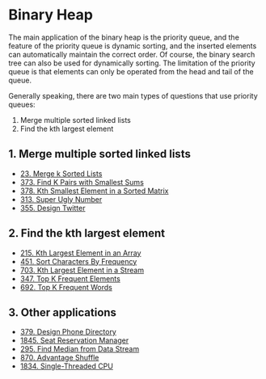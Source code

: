 # Binary Heap

The main application of the binary heap is the priority queue, and the feature of the priority queue is dynamic sorting, and the inserted elements can automatically maintain the correct order. Of course, the binary search tree can also be used for dynamically sorting. The limitation of the priority queue is that elements can only be operated from the head and tail of the queue.

Generally speaking, there are two main types of questions that use priority queues:

  1. Merge multiple sorted linked lists
  2. Find the kth largest element


## 1. Merge multiple sorted linked lists

- [23. Merge k Sorted Lists](https://leetcode.com/problems/merge-k-sorted-lists/)
- [373. Find K Pairs with Smallest Sums](https://leetcode.com/problems/find-k-pairs-with-smallest-sums/)
- [378. Kth Smallest Element in a Sorted Matrix](https://leetcode.com/problems/kth-smallest-element-in-a-sorted-matrix/)
- [313. Super Ugly Number](https://leetcode.com/problems/super-ugly-number/)
- [355. Design Twitter](https://leetcode.com/problems/design-twitter/)


## 2. Find the kth largest element

- [215. Kth Largest Element in an Array](https://leetcode.com/problems/kth-largest-element-in-an-array/)
- [451. Sort Characters By Frequency](https://leetcode.com/problems/sort-characters-by-frequency/)
- [703. Kth Largest Element in a Stream](https://leetcode.com/problems/kth-largest-element-in-a-stream/)
- [347. Top K Frequent Elements](https://leetcode.com/problems/top-k-frequent-elements/)
- [692. Top K Frequent Words](https://leetcode.com/problems/top-k-frequent-words/)


## 3. Other applications

- [379. Design Phone Directory](https://leetcode.com/problems/design-phone-directory/)
- [1845. Seat Reservation Manager](https://leetcode.com/problems/seat-reservation-manager/)
- [295. Find Median from Data Stream](https://leetcode.com/problems/find-median-from-data-stream/)
- [870. Advantage Shuffle](https://leetcode.com/problems/advantage-shuffle/)
- [1834. Single-Threaded CPU](https://leetcode.com/problems/single-threaded-cpu/)
